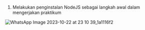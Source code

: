 1. Melakukan penginstalan NodeJS sebagai langkah awal dalam mengerjakan praktikum

![WhatsApp Image 2023-10-22 at 23 10 39_1a1116f2](https://github.com/fathirizqiii/PraktikumPEMIN/assets/103505061/d1ef055d-804c-4393-a73a-8aec214796a9)

